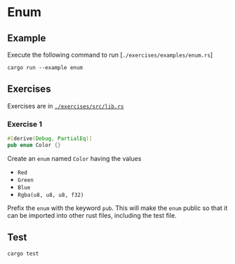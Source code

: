 # Enum

## Example

Execute the following command to run [`./exercises/examples/enum.rs`]

```shell
cargo run --example enum
```

## Exercises

Exercises are in [`./exercises/src/lib.rs`](./exercises/src/lib.rs)

### Exercise 1

```rust
#[derive(Debug, PartialEq)]
pub enum Color {}
```

Create an `enum` named `Color` having the values

- `Red`
- `Green`
- `Blue`
- `Rgba(u8, u8, u8, f32)`

Prefix the `enum` with the keyword `pub`. This will make the `enum` public so that it can be imported into other rust files, including the test file.

## Test

```shell
cargo test
```

